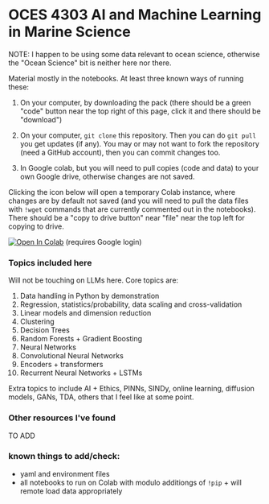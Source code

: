 # OCES 4303 AI and Machine Learning in Marine Science

NOTE: I happen to be using some data relevant to ocean science, otherwise the "Ocean Science" bit is neither here nor there.

Material mostly in the notebooks. At least three known ways of running these:

1) On your computer, by downloading the pack (there should be a green "code" button near the top right of this page, click it and there should be "download")

2) On your computer, `git clone` this repository. Then you can do `git pull` you get updates (if any). You may or may not want to fork the repository (need a GitHub account), then you can commit changes too.

3) In Google colab, but you will need to pull copies (code and data) to your own Google drive, otherwise changes are not saved.

Clicking the icon below will open a temporary Colab instance, where changes are by default not saved (and you will need to pull the data files with `!wget` commands that are currently commented out in the notebooks). There should be a "copy to drive button" near "file" near the top left for copying to drive.

[![Open In Colab](https://colab.research.google.com/assets/colab-badge.svg)](https://colab.research.google.com/github/julianmak/OCES4303_ML_ocean/blob/main/) (requires Google login)

### Topics included here

Will not be touching on LLMs here. Core topics are:

1. Data handling in Python by demonstration
2. Regression, statistics/probability, data scaling and cross-validation
3. Linear models and dimension reduction
4. Clustering
5. Decision Trees
6. Random Forests + Gradient Boosting
7. Neural Networks
8. Convolutional Neural Networks
9. Encoders + transformers
10. Recurrent Neural Networks + LSTMs

Extra topics to include AI + Ethics, PINNs, SINDy, online learning, diffusion models, GANs, TDA, others that I feel like at some point.

### Other resources I've found

TO ADD

<!--* [Ryan Abernathey](https://github.com/rabernat)'s [Earth and Environmental Data Science course](https://earth-env-data-science.github.io/intro.html)-->

### known things to add/check:

* yaml and environment files
* all notebooks to run on Colab with modulo additiongs of `!pip` + will remote load data appropriately

